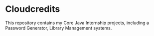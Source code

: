 # Cloudcredits
This repository contains my Core Java Internship projects, including a Password Generator, Library Management systems.
